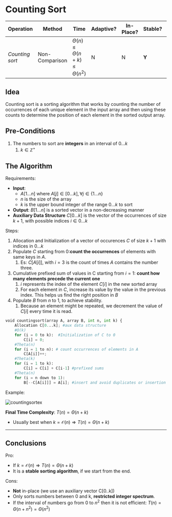 # Counting Sort

| **Operation**    | **Method**      | **Time**                                         | **Adaptive?**  | **In-Place?**  | **Stable?**  | **Online?**  |
|----------------- |---------------- |------------------------------------------------- |--------------- |--------------- |------------- |------------- |
| _Counting sort_  | Non-Comparison  | $\Theta(n) \leq \Theta(n+k) \leq \Theta(n^{2})$  | N              | N              | **Y**        | N            |

## Idea

Counting sort is a sorting algorithm that works by counting the number of occurrences of each unique element in the
input array and then using these counts to determine the position of each element in the sorted output array.

## Pre-Conditions

1. The numbers to sort are **integers** in an interval of $0 \ldots k$
   1. $k \in \mathbb{Z}^{+}$

## The Algorithm

Requirements:

* **Input**:
  * $A[1 \ldots n]$ where $A[j] \in [0 \ldots k], \forall j \in \lbrace 1 \ldots n \rbrace$
  * $n$ is the size of the array
  * $k$ is the upper bound integer of the range $0 \ldots k$ to sort
* **Output**: $B[1 \ldots n]$ is a sorted vector in a non-decreasing manner
* **Auxiliary Data Structure** $C[0 \ldots k]$ is the vector of the occurrences of size $k+1$,
with possible indices $i \in 0 \ldots k$

Steps:

1. Allocation and Initialization of a vector of occurences $C$ of size $k+1$ with indices in $0 \ldots k$
2. Populate $C$ starting from $0$:**count the occurrences** of elements with same keys in $A$.
   1. Es: $C[A[i]]$, with $i=3$ is the count of times $A$ contains the number three.
3. Cumulative prefixed sum of values in C starting from $i=1$: **count how many elements precede the current one**
   1. $i$ represents the index of the element $C[i]$ in the new sorted array
   2. For each element in $C$, increase its value by the value in the previous index. This helps us find the right position
   in $B$
4. Populate $B$ from $n$ to $1$, to achieve stability.
   1. Because an element might be repeated, we decrement the value of $C[i]$ every time it is read.

```python
void countingsort(array A, array B, int n, int k) {
    Allocation C[0...k]; #aux data structure
    #O(k)
    for (i = 0 to k):  #Initialization of C to 0
        C[i] = 0;
    #Theta(n)
    for (i = 1 to n): # count occurrences of elements in A
        C[A[i]]++;
    #Theta(k)
    for (i = 1 to k):
        C[i] = C[i] + C[i-1] #prefixed sums
    #Theta(n)
    for (i = n down to 1):
        B[--C[A[i]]] = A[i]; #insert and avoid duplicates or insertion in same position
```

Example:

![countingsortex](https://github.com/PayThePizzo/DataStrutucures-Algorithms/blob/main/Resources/countisortex.png?raw=TRUE)

**Final Time Complexity**: $T(n) = \Theta(n+k)$

* Usually best when $k = \mathcal{O}(n) \Rightarrow T(n) = \Theta(n+k)$

---

## Conclusions

Pro:

* If $k = \mathcal{O}(n) \Rightarrow T(n) = \Theta(n+k)$
* It is a **stable sorting algorithm**, if we start from the end.

Cons:

* **Not** in-place (we use an auxiliary vector C[0..k])
* Only sorts numbers between 0 and k, **restricted integer spectrum**.
* If the interval of numbers go from 0 to $n^2$ then it is not efficient: $T(n) =\Theta(n+ n^{2}) = \Theta(n^{2})$
